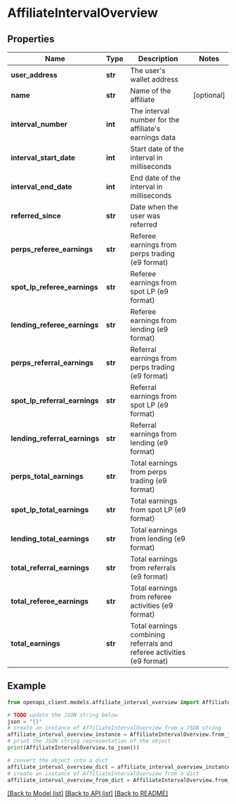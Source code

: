 # AffiliateIntervalOverview


## Properties

Name | Type | Description | Notes
------------ | ------------- | ------------- | -------------
**user_address** | **str** | The user&#39;s wallet address | 
**name** | **str** | Name of the affiliate | [optional] 
**interval_number** | **int** | The interval number for the affiliate&#39;s earnings data | 
**interval_start_date** | **int** | Start date of the interval in milliseconds | 
**interval_end_date** | **int** | End date of the interval in milliseconds | 
**referred_since** | **str** | Date when the user was referred | 
**perps_referee_earnings** | **str** | Referee earnings from perps trading (e9 format) | 
**spot_lp_referee_earnings** | **str** | Referee earnings from spot LP (e9 format) | 
**lending_referee_earnings** | **str** | Referee earnings from lending (e9 format) | 
**perps_referral_earnings** | **str** | Referral earnings from perps trading (e9 format) | 
**spot_lp_referral_earnings** | **str** | Referral earnings from spot LP (e9 format) | 
**lending_referral_earnings** | **str** | Referral earnings from lending (e9 format) | 
**perps_total_earnings** | **str** | Total earnings from perps trading (e9 format) | 
**spot_lp_total_earnings** | **str** | Total earnings from spot LP (e9 format) | 
**lending_total_earnings** | **str** | Total earnings from lending (e9 format) | 
**total_referral_earnings** | **str** | Total earnings from referrals (e9 format) | 
**total_referee_earnings** | **str** | Total earnings from referee activities (e9 format) | 
**total_earnings** | **str** | Total earnings combining referrals and referee activities (e9 format) | 

## Example

```python
from openapi_client.models.affiliate_interval_overview import AffiliateIntervalOverview

# TODO update the JSON string below
json = "{}"
# create an instance of AffiliateIntervalOverview from a JSON string
affiliate_interval_overview_instance = AffiliateIntervalOverview.from_json(json)
# print the JSON string representation of the object
print(AffiliateIntervalOverview.to_json())

# convert the object into a dict
affiliate_interval_overview_dict = affiliate_interval_overview_instance.to_dict()
# create an instance of AffiliateIntervalOverview from a dict
affiliate_interval_overview_from_dict = AffiliateIntervalOverview.from_dict(affiliate_interval_overview_dict)
```
[[Back to Model list]](../README.md#documentation-for-models) [[Back to API list]](../README.md#documentation-for-api-endpoints) [[Back to README]](../README.md)


